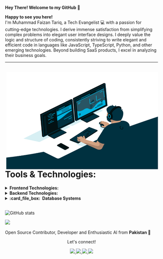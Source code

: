**Hey There! Welcome to my GitHub** 👋


**Happy to see you here!**  <br> I'm Muhammad Faizan Tariq, a Tech Evangelist 💻 with a passion for cutting-edge technologies. I derive immense satisfaction from simplifying complex problems into elegant user interface designs. I deeply value the logic and structure of coding, consistently striving to write elegant and efficient code in languages like JavaScript, TypeScript, Python, and other emerging technologies. Beyond building SaaS products, I excel in analyzing their business goals.

---
<br>
<img align="right" alt="GIF" src="code.gif" width="500" height="320" />
<br>

# Tools & Technologies:
<details>
  <summary><b>Frontend Technologies: </b></summary>
  <br/>

  [![HTML5](https://img.shields.io/badge/HTML5-%23e34f26?style=for-the-badge&logoColor=%23FFF&logo=html5)](https://html.spec.whatwg.org/multipage/)
  [![CSS3](https://img.shields.io/badge/CSS3-%23264de4?style=for-the-badge&logoColor=%23FFF&logo=css3)](https://www.w3.org/TR/CSS/)
  [![JavaScript](https://img.shields.io/badge/JavaScript-%23f0db4f?style=for-the-badge&logoColor=%23333&logo=javascript)](https://www.javascript.com/)
  [![TypeScript](https://img.shields.io/badge/TypeScript-007ACC?style=for-the-badge&logo=typescript&logoColor=white)](https://www.typescriptlang.org/)
  [![Reactjs](https://img.shields.io/badge/-ReactJs-61DAFB?logo=react&logoColor=white&style=for-the-badge)](https://www.react.dev/)
  [![TailwindCSS](https://img.shields.io/badge/Tailwind_CSS-38B2AC?style=for-the-badge&logo=tailwind-css&logoColor=white)](https://tailwindcss.com//)
  [![Redux Toolkit](https://img.shields.io/badge/Redux-593D88?style=for-the-badge&logo=redux&logoColor=white)](https://redux-toolkit.js.org/)
  [![React Router Dom](https://img.shields.io/badge/React_Router-CA4245?style=for-the-badge&logo=react-router&logoColor=white)](https://reactrouter.com/en/main)
</details>

<details>
  <summary><b>Backend Technologies: </b></summary>
  <br/>

</details>

<details>
  <summary><b>:card_file_box:&nbsp;&nbsp;Database Systems</b></summary>
  <br/>

  [![Firebase](https://img.shields.io/badge/Firebase-%23FFA611?style=for-the-badge&logoColor=%23fff&logo=firebase)](https://firebase.google.com/)
  [![Supabase](https://img.shields.io/badge/Supabase-%23249361?style=for-the-badge&logoColor=%23fff&logo=supabase)](https://supabase.com/)
  [![MariaDB](https://img.shields.io/badge/MariaDB-%23E9CEBD?style=for-the-badge&logoColor=%23000&logo=mariadb)](https://mariadb.org/)
  [![SQLite](https://img.shields.io/badge/SQLite-blue?style=for-the-badge&logoColor=%23FFF&logo=sqlite)](https://www.sqlite.org/)
</details>


<br>



![GitHub stats](https://github-readme-stats.vercel.app/api?username=muhammad-faizan-tariq&show_icons=true)



![](https://komarev.com/ghpvc/?username=muhammad-faizan-tariq&color=red&label=Profile+Views)



Open Source Contributor, Developer and Enthusiastic AI from **Pakistan 💚**

<div align="center">
<p align="center">Let's connect!</p>

<a href="https://www.linkedin.com/in/#">
    <img src="https://img.shields.io/badge/linkedin-%230077B5.svg?&style=for-the-badge&logo=linkedin&logoColor=white" />
</a>

<a href="https://www.twitter.com/#">
    <img src="https://img.shields.io/badge/Twitter-1DA1F2?style=for-the-badge&logo=twitter&logoColor=white" />
</a>

<a href="https://www.facebook.com/#">
    <img src="https://img.shields.io/badge/Facebook-1877F2?style=for-the-badge&logo=facebook&logoColor=white" />
</a>

<a href="https://www.instagram.com/#">
    <img src="https://img.shields.io/badge/Instagram-E4405F?style=for-the-badge&logo=instagram&logoColor=white" />
</a>



</div>
